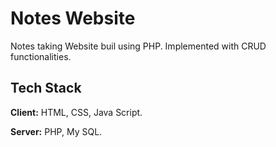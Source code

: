 # Notes Website
Notes taking Website buil using PHP. Implemented with CRUD functionalities.

## Tech Stack

**Client:** HTML, CSS, Java Script.

**Server:** PHP, My SQL.
  
